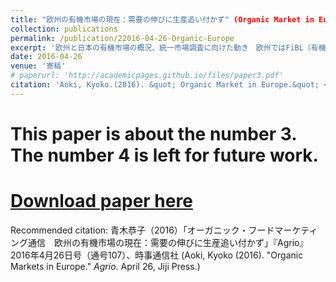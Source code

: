 ```yaml
---
title: "欧州の有機市場の現在：需要の伸びに生産追い付かず" (Organic Market in Europe)
collection: publications
permalink: /publication/22016-04-26-Organic-Europe
excerpt: '欧州と日本の有機市場の概況、統一市場調査に向けた動き　欧州ではFiBL（有機農業研究所）などを中心に、国際的なデータ共有努力。汎欧州プロジェクト「オーガニックデータネットワーク」は、ＥＵの資金を得て活動し（～2014年）、データの収集基準をウェブ上で公開している（OrMaCode－Organic market data Manual and Code of Practice)。米国ではＯＴＡが毎年調査。日本の場合、2011年のOMR調査から5年が経ち、海外と整合性のある市場調査を模索する動きはある'
date: 2016-04-26
venue: '寄稿'
# paperurl: 'http://academicpages.github.io/files/paper3.pdf'
citation: 'Aoki, Kyoko.(2016). &quot; Organic Market in Europe.&quot; <i>Agrio</i>. April 26, Jiji Press.'
---
```

# This paper is about the number 3. The number 4 is left for future work.

# [Download paper here](http://academicpages.github.io/files/paper3.pdf)

Recommended citation: 青木恭子（2016）「オーガニック・フードマーケティング通信　欧州の有機市場の現在：需要の伸びに生産追い付かず」『Agrio』2016年4月26日号（通号107）、時事通信社 (Aoki, Kyoko (2016). "Organic Markets in Europe." <i>Agrio</i>. April 26, Jiji Press.)
